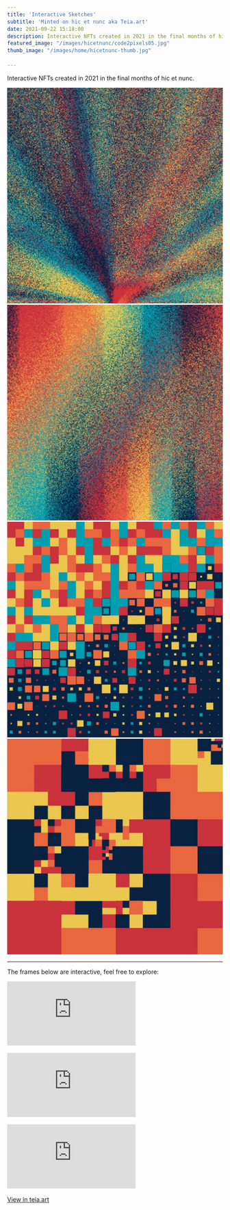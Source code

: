 ```yaml
---
title: 'Interactive Sketches'
subtitle: 'Minted on hic et nunc aka Teia.art'
date: 2021-09-22 15:18:00
description: Interactive NFTs created in 2021 in the final months of hic et nunc. 
featured_image: "/images/hicetnunc/code2pixels05.jpg"
thumb_image: "/images/home/hicetnunc-thumb.jpg"

---
```



Interactive NFTs created in 2021 in the final months of hic et nunc.

<div class="gallery" data-columns="4">
	<img src="/images/hicetnunc/c2p12.jpg" title="c2p#12">
	<img src="/images/hicetnunc/c2p11.jpg" title="c2p#11">
	<img src="/images/hicetnunc/code2pixels05.jpg" title="code2pixels#05">
	<img src="/images/hicetnunc/code2pixels07.jpg" title="code2pixels#07">

</div>

---

The frames below are interactive, feel free to explore:

<p>
<div class="frame">
	<iframe src="https://cache.teia.rocks/ipfs/QmctZY1kJwLQoipUuwXMbKt7y8AdXfiiqTKwRn219x5QMz/?creator=tz1YinhT4JT3ngF9pMYBySNVrWDYhLNEfsYE&viewer=tz1YinhT4JT3ngF9pMYBySNVrWDYhLNEfsYE&objkt=369891" frameborder="0" allowfullscreen></iframe>
</div>
</p>

<p>
<div class="frame">
	<iframe src="https://cache.teia.rocks/ipfs/QmUurxzEVgVRrLkL6xeRuRAtqPdjvQKLHrNrMKTXQvzg52/?creator=tz1YinhT4JT3ngF9pMYBySNVrWDYhLNEfsYE&viewer=tz1YinhT4JT3ngF9pMYBySNVrWDYhLNEfsYE&objkt=382888" frameborder="0" allowfullscreen></iframe>
</div>
</p>
<p>
<div class="frame">
	<iframe src="https://cache.teia.rocks/ipfs/QmZPg64WNS27crEVBTv7aJncWhzfqryEUA9V6FQQXYYz7q/?creator=tz1YinhT4JT3ngF9pMYBySNVrWDYhLNEfsYE&viewer=tz1YinhT4JT3ngF9pMYBySNVrWDYhLNEfsYE&objkt=342884" frameborder="0" allowfullscreen></iframe>
</div>
</p>

<a href="https://www.teia.art/code2pixels" class="button button--large" target="_blank">View in teia.art</a>